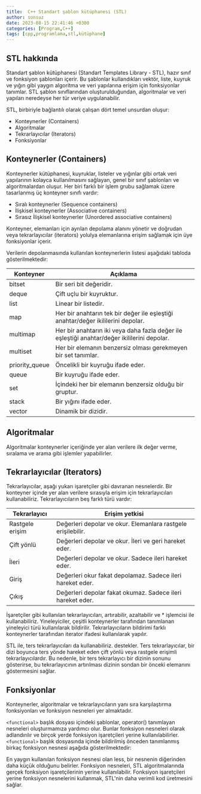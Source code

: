 ```yaml
---
title:  C++ Standart şablon kütüphanesi (STL)
author: sonsuz
date: 2023-08-15 22:41:46 +0300
categories: [Program,C++]
tags: [cpp,programlama,stl,kütüphane]
---
```



## STL hakkında

Standart şablon kütüphanesi (Standart Templates Library - STL), hazır sınıf ve fonksiyon şablonları içerir. Bu şablonlar kullandıkları vektör, liste, kuyruk ve yığın gibi yaygın algoritma ve veri yapılarına erişim için fonksiyonlar tanımlar. STL şablon sınıflarından oluşturulduğundan, algoritmalar ve veri yapıları neredeyse her tür veriye uygulanabilir.

STL, birbiriyle bağlantılı olarak çalışan dört temel unsurdan oluşur:

* Konteynerler (Containers)
* Algoritmalar
* Tekrarlayıcılar (Iterators)
* Fonksiyonlar

## Konteynerler (Containers)

Konteynerler kütüphanesi, kuyruklar, listeler ve yığınlar gibi ortak veri yapılarının kolayca kullanılmasını sağlayan, genel bir sınıf şablonları ve algoritmalardan oluşur. Her biri farklı bir işlem grubu sağlamak üzere tasarlanmış üç konteyner sınıfı vardır:

* Sıralı konteynerler (Sequence containers)
* İlişkisel konteynerler (Associative containers)
* Sırasız İlişkisel konteynerler (Unordered associative containers)

Konteyner, elemanları için ayrılan depolama alanını yönetir ve doğrudan veya tekrarlayıcılar (iterators) yolulya elemanlarına erişim sağlamak için üye fonksiyonlar içerir.

Verilerin depolanmasında kullanılan konteynerlerin listesi aşağıdaki tabloda gösterilmektedir:

| Konteyner | Açıklama |
| --- | --- |
| bitset | Bir seri bit değeridir. |
| deque | Çift uçlu bir kuyruktur. |
| list | Linear bir listedir. |
| map | Her bir anahtarın tek bir değer ile eşleştiği anahtar/değer ikililerini depolar. |
| multimap | Her bir anahtarın iki veya daha fazla değer ile eşleştiği anahtar/değer ikililerini depolar. |
| multiset | Her bir elemanın benzersiz olması gerekmeyen bir set tanımlar. |
| priority\_queue | Öncelikli bir kuyruğu ifade eder. |
| queue | Bir kuyruğu ifade eder. |
| set | İçindeki her bir elemanın benzersiz olduğu bir gruptur. |
| stack | Bir yığını ifade eder. |
| vector | Dinamik bir dizidir. |

## Algoritmalar

Algoritmalar konteynerler içeriğinde yer alan verilere ilk değer verme, sıralama ve arama gibi işlemler yapabilirler.

## Tekrarlayıcılar (Iterators)

Tekrarlayıcılar, aşağı yukarı işaretçiler gibi davranan nesnelerdir. Bir konteyner içinde yer alan verilere sırasıyla erişim için tekrarlayıcıları kullanabiliriz. Tekrarlayıcıların beş farklı türü vardır:

| Tekrarlayıcı | Erişim yetkisi |
| --- | --- |
| Rastgele erişim | Değerleri depolar ve okur. Elemanlara rastgele erişilebilir. |
| Çift yönlü | Değerleri depolar ve okur. İleri ve geri hareket eder. |
| İleri | Değerleri depolar ve okur. Sadece ileri hareket eder. |
| Giriş | Değerleri okur fakat depolamaz. Sadece ileri hareket eder. |
| Çıkış | Değerleri depolar fakat okumaz. Sadece ileri hareket eder. |

İşaretçiler gibi kullanılan tekrarlayıcıları, artırabilir, azaltabilir ve \* işlemcisi ile kullanabiliriz. Yineleyiciler, çeşitli konteynerler tarafından tanımlanan yineleyici türü kullanılarak bildirilir. Tekrarlayıcıların bildirimi farklı konteynerler tarafından iterator ifadesi kullanılarak yapılır.

STL ile, ters tekrarlayıcıları da kullanabiliriz. destekler. Ters tekrarlayıcılar, bir dizi boyunca ters yönde hareket eden çift yönlü veya rastgele erişimli tekrarlayıcılardır. Bu nedenle, bir ters tekrarlayıcı bir dizinin sonunu gösterirse, bu tekrarlayıcının artırılması dizinin sondan bir önceki elemanını göstermesini sağlar.

## Fonksiyonlar

Konteynerler, algoritmalar ve tekrarlayıcıların yanı sıra karşılaştırma fonksiyonları ve fonksiyon nesneleri yer almaktadır.

`<functional>` başlık dosyası içindeki şablonlar, operator() tanımlayan nesneleri oluşturmamıza yardımcı olur. Bunlar fonksiyon nesneleri olarak adlandırılır ve birçok yerde fonksiyon işaretçileri yerine kullanılabilirler. `<functional>` başlık dosyasında içinde bildirilmiş önceden tanımlanmış birkaç fonksiyon nesnesi aşağıda gösterilmektedir:

En yaygın kullanılan fonksiyon nesnesi olan less, bir nesnenin diğerinden daha küçük olduğunu belirler. Fonksiyon nesneleri, STL algoritmalarında gerçek fonksiyon işaretçilerinin yerine kullanılabilir. Fonksiyon işaretçileri yerine fonksiyon nesnelerini kullanmak, STL'nin daha verimli kod üretmesini sağlar.
